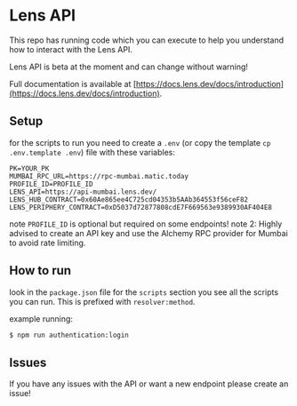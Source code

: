 # Lens API

This repo has running code which you can execute to help you understand how to interact with the Lens API.

Lens API is beta at the moment and can change without warning!

Full documentation is available at [https://docs.lens.dev/docs/introduction](https://docs.lens.dev/docs/introduction).

## Setup

for the scripts to run you need to create a `.env` (or copy the template `cp .env.template .env`) file with these variables:

```
PK=YOUR_PK
MUMBAI_RPC_URL=https://rpc-mumbai.matic.today
PROFILE_ID=PROFILE_ID
LENS_API=https://api-mumbai.lens.dev/
LENS_HUB_CONTRACT=0x60Ae865ee4C725cd04353b5AAb364553f56ceF82
LENS_PERIPHERY_CONTRACT=0xD5037d72877808cdE7F669563e9389930AF404E8
```

note `PROFILE_ID` is optional but required on some endpoints!
note 2: Highly advised to create an API key and use the Alchemy RPC provider for Mumbai to avoid rate limiting.

## How to run

look in the `package.json` file for the `scripts` section you see all the scripts you can run. This is prefixed with `resolver:method`.

example running:

```bash
$ npm run authentication:login
```

## Issues

If you have any issues with the API or want a new endpoint please create an issue!
